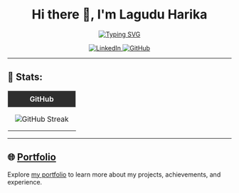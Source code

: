 <h1 align="center"> Hi there 👋, I'm Lagudu Harika</h1>
<p align="center">
  <a href="https://git.io/typing-svg">
    <img src="https://readme-typing-svg.herokuapp.com?duration=10000&center=true&vCenter=true&width=800&height=30&lines=💻+Full-Stack+Developer+%7C+Tech+Enthusiast" alt="Typing SVG" />
  </a>
</p>

<p align="center">
  <a href="https://www.linkedin.com/in/harika-lagudu-066458276/" target="_blank">
    <img src="https://img.shields.io/badge/LinkedIn-Connect-blue?style=for-the-badge&logo=linkedin" alt="LinkedIn" />
  </a>
  <a href="https://github.com/Harikalagudu" target="_blank">
    <img src="https://img.shields.io/badge/GitHub-Profile-black?style=for-the-badge&logo=github" alt="GitHub" />
  </a>
</p>

---

## 🚀 Stats:
<div align="center">
  <table style="border-collapse: collapse;">
    <tr>
      <th style="border: 1px solid #ddd; padding: 8px; background: #2e2e2e; color: #f0f0f0;">GitHub</th>
    </tr>
    <tr>
      <td align="center" style="padding: 16px;">
        <img src="https://github-readme-streak-stats.herokuapp.com/?user=Harikalagudu&theme=dark&hide_border=false" alt="GitHub Streak" />
      </td>
    </tr>
  </table>
</div>

---

## 🌐 [Portfolio](https://harikalagudu.github.io/portfolio/)

Explore [my portfolio](https://harikalagudu.github.io/portfolio/) to learn more about my projects, achievements, and experience.


